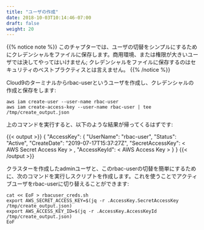 ```yaml
---
title: "ユーザの作成"
date: 2018-10-03T10:14:46-07:00
draft: false
weight: 20
---
```


<!--
{{% notice note %}}
For the sake of simplicity, in this chapter, we will save credentials to a file to make it easy to toggle back and forth between users.  Never do this in production or with credentials that have priveledged access; It is not a security best practice to store credentials on the filesystem.
{{% /notice %}}
-->
{{% notice note %}}
このチャプターでは、ユーザの切替をシンプルにするためにクレデンシャルをファイルに保存します。商用環境、または権限が大きいユーザでは決してやってはいけません; クレデンシャルをファイルに保存するのはセキュリティのベストプラクティスとは言えません。
{{% /notice %}}

<!--
From within the Cloud9 terminal, create a new user called rbac-user, and generate/save credentials for it:
-->
Cloud9のターミナルからrbac-userというユーザを作成し、クレデンシャルの作成と保存をします:

```
aws iam create-user --user-name rbac-user
aws iam create-access-key --user-name rbac-user | tee /tmp/create_output.json
```

<!--
By running the previous step, you should get a response similar to:
-->
上のコマンドを実行すると、以下のような結果が帰ってくるはずです:

{{< output >}}
{
	"AccessKey": {
		"UserName": "rbac-user",
		"Status": "Active",
		"CreateDate": "2019-07-17T15:37:27Z",
		"SecretAccessKey": < AWS Secret Access Key > ,
		"AccessKeyId": < AWS Access Key >
	}
}
{{< /output >}}

<!--
To make it easy to switch back and forth between the admin user you created the cluster with, and this new rbac-user, run the following command to create a script that when sourced, sets the active user to be rbac-user:
-->
クラスターを作成したadminユーザと、このrbac-userの切替を簡単にするために、次のコマンドを実行しスクリプトを作成します。これを使うことでアクティブユーザをrbac-userに切り替えることができます:

```
cat << EoF > rbacuser_creds.sh
export AWS_SECRET_ACCESS_KEY=$(jq -r .AccessKey.SecretAccessKey /tmp/create_output.json)
export AWS_ACCESS_KEY_ID=$(jq -r .AccessKey.AccessKeyId /tmp/create_output.json)
EoF
```
